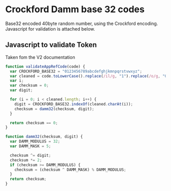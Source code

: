 # Crockford Damm base 32 codes

Base32 encoded 40byte random number, using the Crockford encoding.
Javascript for validation is attached below.

## Javascript to validate Token

Taken fom the V2 documentation

```javascript
function validateAppRefCode(code) {
  var CROCKFORD_BASE32 = "0123456789abcdefghjkmnpqrstvwxyz";
  var cleaned = code.toLowerCase().replace(/il/g, "1").replace(/o/g, "0").replace(/u/g, "v").replace(/[- ]/g, "");
  var i;
  var checksum = 0;
  var digit;

  for (i = 0; i < cleaned.length; i++) {
    digit = CROCKFORD_BASE32.indexOf(cleaned.charAt(i));
    checksum = damm32(checksum, digit);
  }

  return checksum == 0;
}

function damm32(checksum, digit) {
  var DAMM_MODULUS = 32;
  var DAMM_MASK = 5;

  checksum ^= digit;
  checksum *= 2;
  if (checksum >= DAMM_MODULUS) {
    checksum = (checksum ^ DAMM_MASK) % DAMM_MODULUS;
  }
  return checksum;
}
```
